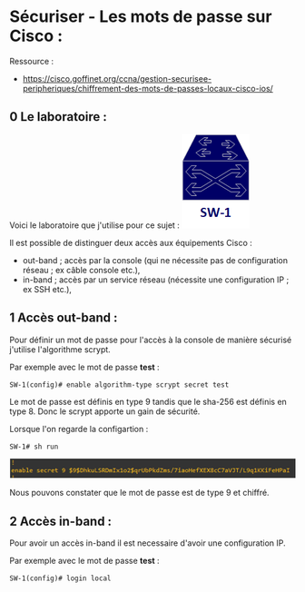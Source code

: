 # Sécuriser - Les mots de passe sur Cisco :

Ressource :
 * https://cisco.goffinet.org/ccna/gestion-securisee-peripheriques/chiffrement-des-mots-de-passes-locaux-cisco-ios/

## 0 Le laboratoire :
Voici le laboratoire que j'utilise pour ce sujet :
![img](../images/Password-Cisco/network.png)

Il est possible de distinguer deux accès aux équipements Cisco :
 * out-band ; accès par la console (qui ne nécessite pas de configuration réseau ; ex câble console etc.),
 * in-band ; accès par un service réseau (nécessite une configuration IP ; ex SSH etc.),

## 1 Accès out-band :
Pour définir un mot de passe pour l'accès à la console de manière sécurisé j'utilise l'algorithme scrypt.

Par exemple avec le mot de passe **test** :
````text
SW-1(config)# enable algorithm-type scrypt secret test
````

Le mot de passe est définis en type 9 tandis que le sha-256 est définis en type 8. Donc le scrypt apporte un gain de sécurité.

Lorsque l'on regarde la configartion :
````text
SW-1# sh run
````

![img](../images/Password-Cisco/enable_password.png)

Nous pouvons constater que le mot de passe est de type 9 et chiffré.

## 2 Accès in-band :
Pour avoir un accès in-band il est necessaire d'avoir une configuration IP.

Par exemple avec le mot de passe **test** :
````text
SW-1(config)# login local
````